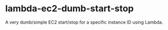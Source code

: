 # lambda-ec2-dumb-start-stop
A very dumb/simple EC2 start/stop for a specific instance ID using Lambda.
